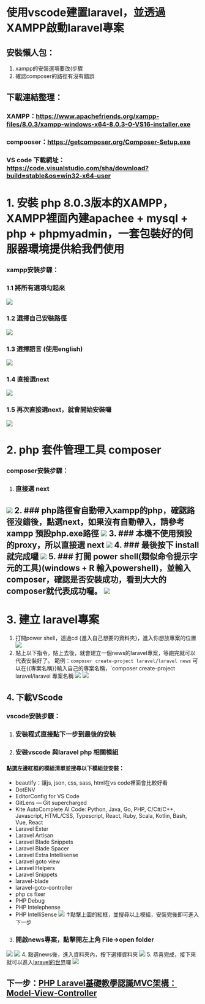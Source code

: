 # 使用vscode建置laravel，並透過XAMPP啟動laravel專案
## 安裝懶人包：
1. xampp的安裝選項要改(步驟
2. 確認composer的路徑有沒有錯誤
##  下載連結整理：
### XAMPP：https://www.apachefriends.org/xampp-files/8.0.3/xampp-windows-x64-8.0.3-0-VS16-installer.exe
### compooser：https://getcomposer.org/Composer-Setup.exe
### VS code 下載網址：https://code.visualstudio.com/sha/download?build=stable&os=win32-x64-user



# 1. 安裝 php 8.0.3版本的XAMPP，XAMPP裡面內建apachee + mysql + php + phpmyadmin，一套包裝好的伺服器環境提供給我們使用
### xampp安裝步驟：
### 1.1 將所有選項勾起來
![](https://i.imgur.com/uKDHK26.png)
### 1.2 選擇自己安裝路徑
![](https://i.imgur.com/hQJGiWM.png)
### 1.3 選擇語言 (使用english)
![](https://i.imgur.com/7I5G0Hi.png)
### 1.4 直接選next
![](https://i.imgur.com/G3gMmOg.png)
### 1.5 再次直接選next，就會開始安裝囉
![](https://i.imgur.com/RcL4JdE.png)

# 2. php 套件管理工具 composer

### composer安裝步驟：
1. ### 直接選 next
![](https://i.imgur.com/NQjcp6P.png)
2. ### php路徑會自動帶入xampp的php，確認路徑沒錯後，點選next，如果沒有自動帶入，請參考xampp 預設php.exe路徑
![](https://i.imgur.com/xxNDOgK.png) 
3. ### 本機不使用預設的proxy，所以直接選 next
![](https://i.imgur.com/9Kba167.png)
4. ### 最後按下 install 就完成囉
![](https://i.imgur.com/W7sehvY.png)
5. ### 打開 power shell(類似命令提示字元的工具)(windows + R 輸入powershell)，並輸入composer，確認是否安裝成功，看到大大的composer就代表成功囉。
![](https://i.imgur.com/691cve1.png)
--------------------------------------------------------------------
# 3. 建立 laravel專案
1. 打開power shell，透過cd {進入自己想要的資料夾}，進入你想放專案的位置
![](https://i.imgur.com/J1WWFBt.png)
2. 貼上以下指令，貼上去後，就會建立一個news的laravel專案，等跑完就可以代表安裝好了。
範例：`composer create-project laravel/laravel news` 
可以在{{專案名稱}}輸入自己的專案名稱，`composer create-project laravel/laravel 專案名稱
![](https://i.imgur.com/YhGyyE2.png)
![](https://i.imgur.com/p7GKcYS.png)
## 4. 下載VScode
### vscode安裝步驟：
1. ### 安裝程式直接點下一步到最後的安裝
2. ### 安裝vscode 與laravel php 相關模組
#### 點選左邊紅框的模組清單並搜尋以下模組並安裝：
* beautify：讓js, json, css, sass, html在vs code裡面會比較好看
* DotENV
* EditorConfig for VS Code
* GitLens — Git supercharged
* Kite AutoComplete AI Code: Python, Java, Go, PHP, C/C#/C++, Javascript, HTML/CSS, Typescript, React, Ruby, Scala, Kotlin, Bash, Vue, React
* Laravel Exter
* Laravel Artisan
* Laravel Blade Snippets
* Laravel Blade Spacer
* Laravel Extra Intellisense
* Laravel goto view
* Laravel Helpers
* Laravel Snippets
* laravel-blade
* laravel-goto-controller
* php cs fixer
* PHP Debug
* PHP Intelephense
* PHP IntelliSense
![](https://i.imgur.com/UjYuwt8.png)
↑點擊上圖的紅框，並搜尋以上模組，安裝完後即可進入下一步
3. ### 開啟news專案，點擊開左上角 File->open folder
![](https://i.imgur.com/kCwXXjn.png)
![](https://i.imgur.com/EI9cVke.png)
4. 點選news後，進入資料夾內，按下選擇資料夾
![](https://i.imgur.com/K41p1yU.png)
5. 恭喜完成，接下來就可以進入[laravel的世界](https://hackmd.io/h0gBZ4fLRGCnPGXxeHclRg)囉
![](https://i.imgur.com/8jMlfef.png)


## 下一步：[PHP Laravel基礎教學認識MVC架構：Model-View-Controller](https://hackmd.io/h0gBZ4fLRGCnPGXxeHclRg)